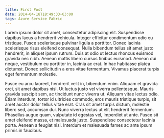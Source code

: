 ```yaml
---
title: First Post
date: 2014-04-18T18:49:33+03:00
tags: Azure Service Fabric
---
```


Lorem ipsum dolor sit amet, consectetur adipiscing elit. Suspendisse dapibus lacus a hendrerit vehicula. Integer efficitur condimentum odio eu tristique. Fusce scelerisque pulvinar ligula a porttitor. Donec lacinia scelerisque risus eleifend consequat. Nulla bibendum tellus sit amet justo hendrerit, in aliquet ipsum rutrum. Duis at odio ut lectus rhoncus euismod gravida nec nibh. Aenean mattis libero cursus finibus euismod. Aenean dui neque, vestibulum eu porttitor in, lacinia ac erat. In hac habitasse platea dictumst. Donec sollicitudin a eros vitae fermentum. Vivamus placerat turpis eget fermentum molestie. 

Fusce eu arcu laoreet, hendrerit velit in, bibendum enim. Aliquam et gravida orci, sit amet dapibus nisl. Ut luctus justo vel viverra pellentesque. Mauris gravida suscipit sem, ac tincidunt nunc viverra ut. Aliquam vitae lectus odio. Etiam interdum, tortor id ultricies commodo, eros mauris tristique turpis, sit amet auctor dolor tellus vitae erat. Cras sit amet turpis dictum, molestie libero sed, accumsan dui. Nunc viverra lectus ut elit hendrerit fermentum. Phasellus augue quam, vulputate id egestas vel, imperdiet ut ante. Fusce sit amet eleifend massa, et malesuada justo. Suspendisse consectetur lacinia porta. Aenean a feugiat nisi. Interdum et malesuada fames ac ante ipsum primis in faucibus. 